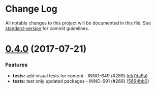 # Change Log

All notable changes to this project will be documented in this file.
See [standard-version](https://github.com/conventional-changelog/standard-version) for commit guidelines.

<a name="0.4.0"></a>
# [0.4.0](https://github.com/ec-europa/europa-component-library/compare/@ec-europa/ecl-images@0.3.1...@ec-europa/ecl-images@0.4.0) (2017-07-21)


### Features

* **tests:** add visual tests for content - INNO-649 (#289) ([cb7da9a](https://github.com/ec-europa/europa-component-library/commit/cb7da9a))
* **tests:** test only updated packages - INNO-691 (#268) ([5694bb0](https://github.com/ec-europa/europa-component-library/commit/5694bb0))
